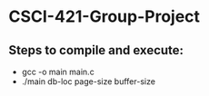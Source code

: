 # CSCI-421-Group-Project

## Steps to compile and execute:
- gcc -o main main.c
- ./main db-loc page-size buffer-size
